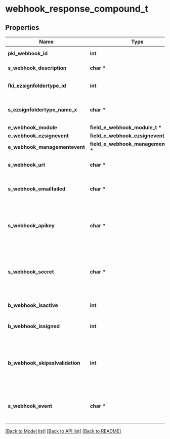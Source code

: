 # webhook_response_compound_t

## Properties
Name | Type | Description | Notes
------------ | ------------- | ------------- | -------------
**pki_webhook_id** | **int** | The unique ID of the Webhook | 
**s_webhook_description** | **char \*** | The description of the Webhook | 
**fki_ezsignfoldertype_id** | **int** | The unique ID of the Ezsignfoldertype. | [optional] 
**s_ezsignfoldertype_name_x** | **char \*** | The name of the Ezsignfoldertype in the language of the requester | [optional] 
**e_webhook_module** | **field_e_webhook_module_t \*** |  | 
**e_webhook_ezsignevent** | **field_e_webhook_ezsignevent_t \*** |  | [optional] 
**e_webhook_managementevent** | **field_e_webhook_managementevent_t \*** |  | [optional] 
**s_webhook_url** | **char \*** | The URL of the Webhook callback | 
**s_webhook_emailfailed** | **char \*** | The email that will receive the Webhook in case all attempts fail | 
**s_webhook_apikey** | **char \*** | The Apikey for the Webhook.  This will be hidden if we are not creating or regenerating the Apikey. | [optional] 
**s_webhook_secret** | **char \*** | The Secret for the Webhook.  This will be hidden if we are not creating or regenerating the Apikey. | [optional] 
**b_webhook_isactive** | **int** | Whether the Webhook is active or not | 
**b_webhook_issigned** | **int** | Whether the requests will be signed or not | 
**b_webhook_skipsslvalidation** | **int** | Wheter the server&#39;s SSL certificate should be validated or not. Not recommended to skip for production use | 
**s_webhook_event** | **char \*** | The concatenated string to describe the Webhook event | [optional] 

[[Back to Model list]](../README.md#documentation-for-models) [[Back to API list]](../README.md#documentation-for-api-endpoints) [[Back to README]](../README.md)


